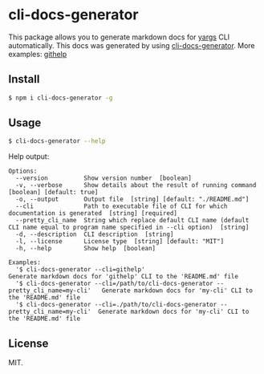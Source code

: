 # cli-docs-generator

This package allows you to generate markdown docs for [yargs](https://github.com/yargs/yargs) CLI automatically. This docs was generated by using [cli-docs-generator](https://github.com/EliseevNP/cli-docs-generator). More examples: [githelp](https://github.com/EliseevNP/githelp)

## Install

```sh
$ npm i cli-docs-generator -g
```

## Usage

```sh
$ cli-docs-generator --help
```

Help output:

```
Options:
  --version          Show version number  [boolean]
  -v, --verbose      Show details about the result of running command  [boolean] [default: true]
  -o, --output       Output file  [string] [default: "./README.md"]
  --cli              Path to executable file of CLI for which documentation is generated  [string] [required]
  --pretty_cli_name  String which replace default CLI name (default CLI name equal to program name specified in --cli option)  [string]
  -d, --description  CLI description  [string]
  -l, --license      License type  [string] [default: "MIT"]
  -h, --help         Show help  [boolean]

Examples:
  '$ cli-docs-generator --cli=githelp'                                    Generate markdown docs for 'githelp' CLI to the 'README.md' file
  '$ cli-docs-generator --cli=/path/to/cli-docs-generator --pretty_cli_name=my-cli'   Generate markdown docs for 'my-cli' CLI to the 'README.md' file
  '$ cli-docs-generator --cli=./path/to/cli-docs-generator --pretty_cli_name=my-cli'  Generate markdown docs for 'my-cli' CLI to the 'README.md' file
```

## License

MIT.